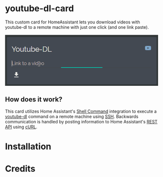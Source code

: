 # youtube-dl-card
This custom card for HomeAssistant lets you download videos with youtube-dl to a remote machine with just one click (and one link paste).\
\
![](./preview.gif)
## How does it work?
This card utilizes Home Assistant's [Shell Command](https:/www.home-assistant.io/integrations/shell_command/) integration to execute a [youtube-dl](https://ytdl-org.github.io/youtube-dl/index.html) command on a remote machine using [SSH](https:/www.ssh.com/ssh/). Backwards communication is handled by posting information to Home Assistant's [REST API](https:/developers.home-assistant.io/docs/api/rest/) using [cURL](https:/curl.haxx.se/).

# Installation

# Credits